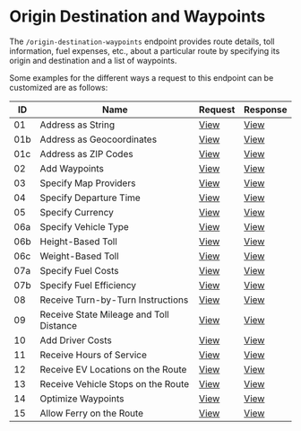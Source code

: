 # Origin Destination and Waypoints

The `/origin-destination-waypoints` endpoint provides route details, toll information, fuel expenses, etc., about a particular route by specifying its origin and destination and a list of waypoints.

Some examples for the different ways a request to this endpoint can be customized are as follows:

| ID  | Name                                    | Request                                                   | Response                                                                                                    |
| --- | --------------------------------------- | --------------------------------------------------------- | ----------------------------------------------------------------------------------------------------------- |
| 01  | Address as String                       | [View](./01-address-as-string.json)                       | [View](../../responses/01-Origin-Destination-Cost-Tradeoff/01-address-as-string.json)                       |
| 01b | Address as Geocoordinates               | [View](./01b-address-as-geocoordinates.json)              | [View](../../responses/01-Origin-Destination-Cost-Tradeoff/01b-address-as-geocoordinates.json)              |
| 01c | Address as ZIP Codes                    | [View](./01c-address-as-zip-codes.json)                   | [View](../../responses/01-Origin-Destination-Cost-Tradeoff/01c-address-as-zip-codes.json)                   |
| 02  | Add Waypoints                           | [View](./02-add-waypoints.json)                           | [View](../../responses/01-Origin-Destination-Cost-Tradeoff/02-add-waypoints.json)                           |
| 03  | Specify Map Providers                   | [View](./03-specify-map-providers.json)                   | [View](../../responses/01-Origin-Destination-Cost-Tradeoff/03-specify-map-providers.json)                   |
| 04  | Specify Departure Time                  | [View](./04-specify-departure-time.json)                  | [View](../../responses/01-Origin-Destination-Cost-Tradeoff/04-specify-departure-time.json)                  |
| 05  | Specify Currency                        | [View](./05-specify-currency.json)                        | [View](../../responses/01-Origin-Destination-Cost-Tradeoff/05-specify-currency.json)                        |
| 06a | Specify Vehicle Type                    | [View](./06a-specify-vehicle-type.json)                   | [View](../../responses/01-Origin-Destination-Cost-Tradeoff/06a-specify-vehicle-type.json)                   |
| 06b | Height-Based Toll                       | [View](./06b-height-based-toll.json)                      | [View](../../responses/01-Origin-Destination-Cost-Tradeoff/06b-height-based-toll.json)                      |
| 06c | Weight-Based Toll                       | [View](./06c-weight-based-toll.json)                      | [View](../../responses/01-Origin-Destination-Cost-Tradeoff/06c-weight-based-toll.json)                      |
| 07a | Specify Fuel Costs                      | [View](./07a-specify-fuel-costs.json)                     | [View](../../responses/01-Origin-Destination-Cost-Tradeoff/07a-specify-fuel-costs.json)                     |
| 07b | Specify Fuel Efficiency                 | [View](./07b-specify-fuel-efficiency.json)                | [View](../../responses/01-Origin-Destination-Cost-Tradeoff/07b-specify-fuel-efficiency.json)                |
| 08  | Receive Turn-by-Turn Instructions       | [View](./08-receive-turn-by-turn-instructions.json)       | [View](../../responses/01-Origin-Destination-Cost-Tradeoff/08-receive-turn-by-turn-instructions.json)       |
| 09  | Receive State Mileage and Toll Distance | [View](./09-receive-state-mileage-and-toll-distance.json) | [View](../../responses/01-Origin-Destination-Cost-Tradeoff/09-receive-state-mileage-and-toll-distance.json) |
| 10  | Add Driver Costs                        | [View](./10-add-driver-costs.json)                        | [View](../../responses/01-Origin-Destination-Cost-Tradeoff/10-add-driver-costs.json)                        |
| 11  | Receive Hours of Service                | [View](./11-receive-hours-of-service.json)                | [View](../../responses/01-Origin-Destination-Cost-Tradeoff/11-receive-hours-of-service.json)                |
| 12  | Receive EV Locations on the Route       | [View](./12-receive-ev-locations-on-the-route.json)       | [View](../../responses/01-Origin-Destination-Cost-Tradeoff/12-receive-ev-locations-on-the-route.json)       |
| 13  | Receive Vehicle Stops on the Route      | [View](./13-receive-vehicle-stops-on-the-route.json)      | [View](../../responses/01-Origin-Destination-Cost-Tradeoff/13-receive-vehicle-stops-on-the-route.json)      |
| 14  | Optimize Waypoints                      | [View](./14-optimize-waypoints.json)                      | [View](../../responses/01-Origin-Destination-Cost-Tradeoff/14-optimize-waypoints.json)                      |
| 15  | Allow Ferry on the Route                | [View](./15-allow-ferry.json)                             | [View](../../responses/01-Origin-Destination-Cost-Tradeoff/15-allow-ferry.json)                             |
